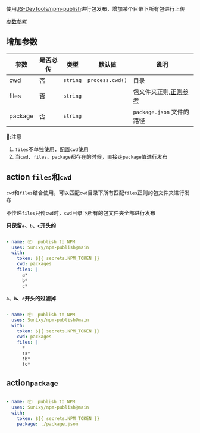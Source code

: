 使用[JS-DevTools/npm-publish](https://github.com/JS-DevTools/npm-publish)进行包发布，增加某个目录下所有包进行上传

[参数参考](https://github.com/JS-DevTools/npm-publish)

## 增加参数
| 参数  |是否必传 | 类型 | 默认值 | 说明  |
|------|--|-----|-------|------|
| cwd |否 |`string` | `process.cwd()` | 目录 |
| files |否 | `string` |  | 包文件夹正则,[正则参考](https://www.npmjs.com/package/micromatch) |
| package | 否 | `string` | | `package.json` 文件的路径|

📢:注意

1. `files`不单独使用，配置`cwd`使用
2. 当`cwd`、`files`、`package`都存在的时候，直接走`package`值进行发布

## action `files`和`cwd`

`cwd`和`files`结合使用，可以匹配`cwd`目录下所有匹配`files`正则的包文件夹进行发布

不传递`files`只传`cwd`时，`cwd`目录下所有的包文件夹全部进行发布

**只保留`a`、`b`、`c`开头的**

```yml

- name: 📦  publish to NPM
  uses: SunLxy/npm-publish@main
  with:
    token: ${{ secrets.NPM_TOKEN }}
    cwd: packages
    files: |
      a*
      b*
      c*
```

**`a`、`b`、`c`开头的过滤掉**

```yml

- name: 📦  publish to NPM
  uses: SunLxy/npm-publish@main
  with:
    token: ${{ secrets.NPM_TOKEN }}
    cwd: packages
    files: |
      *
      !a*
      !b*
      !c*
```

## action`package`

```yml

- name: 📦  publish to NPM
  uses: SunLxy/npm-publish@main
  with:
    token: ${{ secrets.NPM_TOKEN }}
    package: ./package.json
```
